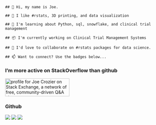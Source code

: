     ## 👋 Hi, my name is Joe.

    ## 👀 I like #rstats, 3D printing, and data visualization

    ## 🌱 I'm learning about Python, sql, snowflake, and clinical trial management

    ## 📦 I'm currently working on Clinical Trial Management Systems

    ## 💞 I'd love to collaborate on #rstats packages for data science.

    ## 📫 Want to connect? Use the badges below...

### I’m more active on StackOverflow than github

<a href="https://stackexchange.com/users/5414136"><img src="https://stackexchange.com/users/flair/5414136.png" width="208" height="58" alt="profile for Joe Crozier on Stack Exchange, a network of free, community-driven Q&amp;A sites" title="profile for Joe Crozier on Stack Exchange, a network of free, community-driven Q&amp;A sites"></a>

### Github

![](http://github-profile-summary-cards.vercel.app/api/cards/profile-details?username=hareboll&theme=default)
![](http://github-profile-summary-cards.vercel.app/api/cards/stats?username=hareboll&theme=default)
![](http://github-profile-summary-cards.vercel.app/api/cards/repos-per-language?username=hareboll&theme=default)
